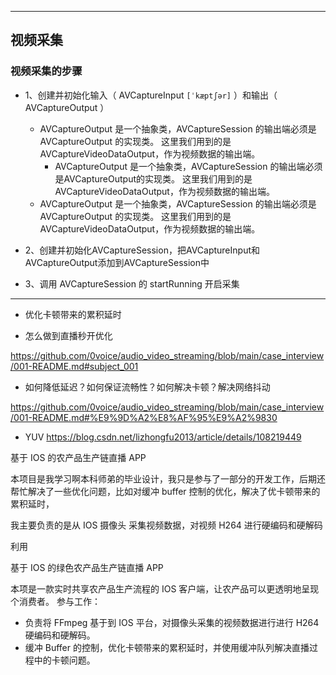 

------ 

## 视频采集

### 视频采集的步骤

- 1、创建并初始化输入（ AVCaptureInput `[ˈkæptʃər]` ）和输出（ AVCaptureOutput ）
  - AVCaptureOutput 是一个抽象类，AVCaptureSession 的输出端必须是 AVCaptureOutput 的实现类。
这里我们用到的是 AVCaptureVideoDataOutput，作为视频数据的输出端。
    - AVCaptureOutput 是一个抽象类，AVCaptureSession 的输出端必须是AVCaptureOutput的实现类。
这里我们用到的是 AVCaptureVideoDataOutput，作为视频数据的输出端。
  - AVCaptureOutput 是一个抽象类，AVCaptureSession 的输出端必须是 AVCaptureOutput 的实现类。
这里我们用到的是 AVCaptureVideoDataOutput，作为视频数据的输出端。

- 2、创建并初始化AVCaptureSession，把AVCaptureInput和AVCaptureOutput添加到AVCaptureSession中

- 3、调用 AVCaptureSession 的 startRunning 开启采集

----

- 优化卡顿带来的累积延时

- 怎么做到直播秒开优化

https://github.com/0voice/audio_video_streaming/blob/main/case_interview/001-README.md#subject_001

- 如何降低延迟？如何保证流畅性？如何解决卡顿？解决网络抖动

https://github.com/0voice/audio_video_streaming/blob/main/case_interview/001-README.md#%E9%9D%A2%E8%AF%95%E9%A2%9830

-  YUV
https://blog.csdn.net/lizhongfu2013/article/details/108219449




基于 IOS 的农产品生产链直播 APP 

本项目是我学习啊本科师弟的毕业设计，我只是参与了一部分的开发工作，后期还帮忙解决了一些优化问题，比如对缓冲 buffer 控制的优化，解决了优卡顿带来的累积延时，

我主要负责的是从 IOS 摄像头 采集视频数据，对视频 H264 进行硬编码和硬解码

利用 

基于 IOS 的绿色农产品生产链直播 APP 

本项是一款实时共享农产品生产流程的 IOS 客户端，让农产品可以更透明地呈现个消费者。
参与工作：
- 负责将 FFmpeg 基于到 IOS 平台，对摄像头采集的视频数据进行进行 H264 硬编码和硬解码。
- 缓冲 Buffer 的控制，优化卡顿带来的累积延时，并使用缓冲队列解决直播过程中的卡顿问题。

